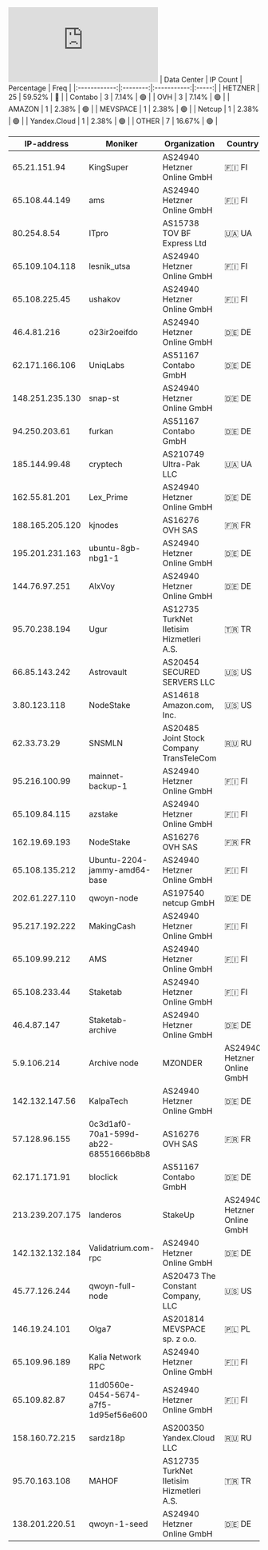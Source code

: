 ![Diagramm](https://github.com/obajay/StateSync-snapshots/blob/main/Projects/Qwoyn/1/README.md)
| Data Center | IP Count | Percentage | Freq |
|:------------:|:--------:|:-----------:|:-----:|
| HETZNER | 25 | 59.52% | 🔴 |
| Contabo | 3 | 7.14% | 🟢 |
| OVH | 3 | 7.14% | 🟢 |
| AMAZON | 1 | 2.38% | 🟢 |
| MEVSPACE | 1 | 2.38% | 🟢 |
| Netcup | 1 | 2.38% | 🟢 |
| Yandex.Cloud | 1 | 2.38% | 🟢 |
| OTHER | 7 | 16.67% | 🟢 |

<!-- START_TABLE -->
| IP-address | Moniker | Organization | Country | City |
|-------------|---------|---------------|---------|------|
| 65.21.151.94 | KingSuper | AS24940 Hetzner Online GmbH | 🇫🇮 FI | Helsinki |
| 65.108.44.149 | ams | AS24940 Hetzner Online GmbH | 🇫🇮 FI | Helsinki |
| 80.254.8.54 | ITpro | AS15738 TOV BF Express Ltd | 🇺🇦 UA | Zaporizhzhya |
| 65.109.104.118 | lesnik_utsa | AS24940 Hetzner Online GmbH | 🇫🇮 FI | Helsinki |
| 65.108.225.45 | ushakov | AS24940 Hetzner Online GmbH | 🇫🇮 FI | Helsinki |
| 46.4.81.216 | o23ir2oeifdo | AS24940 Hetzner Online GmbH | 🇩🇪 DE | Falkenstein |
| 62.171.166.106 | UniqLabs | AS51167 Contabo GmbH | 🇩🇪 DE | Frankfurt am Main |
| 148.251.235.130 | snap-st | AS24940 Hetzner Online GmbH | 🇩🇪 DE | Falkenstein |
| 94.250.203.61 | furkan | AS51167 Contabo GmbH | 🇩🇪 DE | Düsseldorf |
| 185.144.99.48 | cryptech | AS210749 Ultra-Pak LLC | 🇺🇦 UA | Kamyanske |
| 162.55.81.201 | Lex_Prime | AS24940 Hetzner Online GmbH | 🇩🇪 DE | Falkenstein |
| 188.165.205.120 | kjnodes | AS16276 OVH SAS | 🇫🇷 FR | Lille |
| 195.201.231.163 | ubuntu-8gb-nbg1-1 | AS24940 Hetzner Online GmbH | 🇩🇪 DE | Nürnberg |
| 144.76.97.251 | AlxVoy | AS24940 Hetzner Online GmbH | 🇩🇪 DE | Falkenstein |
| 95.70.238.194 | Ugur | AS12735 TurkNet Iletisim Hizmetleri A.S. | 🇹🇷 TR | Istanbul |
| 66.85.143.242 | Astrovault | AS20454 SECURED SERVERS LLC | 🇺🇸 US | Glendale |
| 3.80.123.118 | NodeStake | AS14618 Amazon.com, Inc. | 🇺🇸 US | Ashburn |
| 62.33.73.29 | SNSMLN | AS20485 Joint Stock Company TransTeleCom | 🇷🇺 RU | Gagarin |
| 95.216.100.99 | mainnet-backup-1 | AS24940 Hetzner Online GmbH | 🇫🇮 FI | Helsinki |
| 65.109.84.115 | azstake | AS24940 Hetzner Online GmbH | 🇫🇮 FI | Helsinki |
| 162.19.69.193 | NodeStake | AS16276 OVH SAS | 🇫🇷 FR | Lille |
| 65.108.135.212 | Ubuntu-2204-jammy-amd64-base | AS24940 Hetzner Online GmbH | 🇫🇮 FI | Helsinki |
| 202.61.227.110 | qwoyn-node | AS197540 netcup GmbH | 🇩🇪 DE | Nürnberg |
| 95.217.192.222 | MakingCash | AS24940 Hetzner Online GmbH | 🇫🇮 FI | Tuusula |
| 65.109.99.212 | AMS | AS24940 Hetzner Online GmbH | 🇫🇮 FI | Helsinki |
| 65.108.233.44 | Staketab | AS24940 Hetzner Online GmbH | 🇫🇮 FI | Helsinki |
| 46.4.87.147 | Staketab-archive | AS24940 Hetzner Online GmbH | 🇩🇪 DE | Falkenstein |
| 5.9.106.214 | Archive node | MZONDER | AS24940 Hetzner Online GmbH | 🇩🇪 DE | Falkenstein |
| 142.132.147.56 | KalpaTech | AS24940 Hetzner Online GmbH | 🇩🇪 DE | Falkenstein |
| 57.128.96.155 | 0c3d1af0-70a1-599d-ab22-68551666b8b8 | AS16276 OVH SAS | 🇫🇷 FR | Lille |
| 62.171.171.91 | bloclick | AS51167 Contabo GmbH | 🇩🇪 DE | Frankfurt am Main |
| 213.239.207.175 | landeros | StakeUp | AS24940 Hetzner Online GmbH | 🇩🇪 DE | Nürnberg |
| 142.132.132.184 | Validatrium.com-rpc | AS24940 Hetzner Online GmbH | 🇩🇪 DE | Falkenstein |
| 45.77.126.244 | qwoyn-full-node | AS20473 The Constant Company, LLC | 🇺🇸 US | Los Angeles |
| 146.19.24.101 | Olga7 | AS201814 MEVSPACE sp. z o.o. | 🇵🇱 PL | Warsaw |
| 65.109.96.189 | Kalia Network RPC | AS24940 Hetzner Online GmbH | 🇫🇮 FI | Helsinki |
| 65.109.82.87 | 11d0560e-0454-5674-a7f5-1d95ef56e600 | AS24940 Hetzner Online GmbH | 🇫🇮 FI | Helsinki |
| 158.160.72.215 | sardz18p | AS200350 Yandex.Cloud LLC | 🇷🇺 RU | Moscow |
| 95.70.163.108 | MAHOF | AS12735 TurkNet Iletisim Hizmetleri A.S. | 🇹🇷 TR | Istanbul |
| 138.201.220.51 | qwoyn-1-seed | AS24940 Hetzner Online GmbH | 🇩🇪 DE | Falkenstein |

<!-- END_TABLE -->